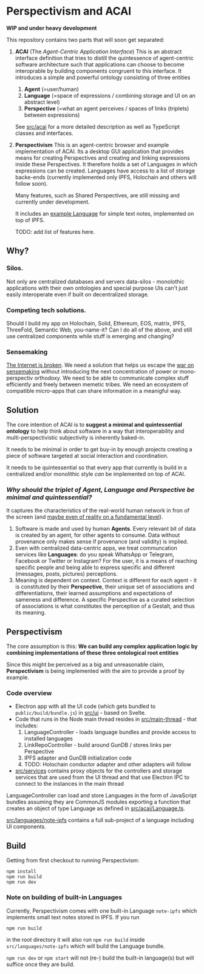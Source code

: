 # Perspectivism and ACAI

**WIP and under heavy development**

This repository contains two parts that will soon get separated:
1. **ACAI** (The *Agent-Centric Application Interface*)
    This is an abstract interface definition that tries to distill the quintessence of agent-centric software architecture such that applications can choose to become interoprable by building components congruent to this interface. It introduces a simple and powerful ontology consisting of three entities
    1. **Agent** (=user/human)
    2. **Language** (=space of expressions / combining storage and UI on an abstract level)
    3. **Perspective** (=what an agent perceives / spaces of links (triplets) between expressions)
    
    See [src/acai](src/acai) for a more detailed description as well as TypeScript classes and interfaces.

2. **Perspectivism**
    This is an agent-centric browser and example implementation of ACAI. Its a desktop GUI application that provides means for creating Perspectives and creating and linking expressions inside these Perspectives. It therefore holds a set of Languages in which expressions can be created. Languages have access to a list of storage backe-ends (currently implemented only IPFS, Holochain and others will follow soon).
    
    Many features, such as Shared Perspectives, are still missing and 
    currently under development.
    
    It includes an [example Language](src/languages/note-ipfs) for simple text notes, implemented on top of IPFS.
    
    TODO: add list of features here.
    
    
## Why?

### Silos.
Not only are centralized databases and servers data-silos - monolothic applications with their own ontologies and special purpose UIs can't just easily interoperate even if built on decentralized storage.

### Competing tech solutions.
Should I build my app on Holochain, Solid, Ethereum, EOS, matrix, IPFS, ThreeFold, Semantic Web, you-name-it? Can I do all of the above, and still use centralized components while stuff is emerging and changing?

### Sensemaking
[The Internet is broken](https://www.ted.com/talks/tristan_harris_how_a_handful_of_tech_companies_control_billions_of_minds_every_day#t-26228). We need a solution that helps us escape the [war on sensemaking](https://www.youtube.com/watch?v=7LqaotiGWjQ&t=255s) without introducing the next concentration of power or mono-perspectiv 
orthodoxy. We need to be able to communicate complex stuff efficiently and freely between memetic tribes. We need an ecosystem of compatible micro-apps that can share information in a meanigful way.

## Solution

The core intention of ACAI is to **suggest a minimal and quintessential ontology** to help think about software in a way that interoperability and multi-perspectivistic subjectivity is inherently baked-in.

It needs to be minimal in order to get buy-in by enough projects creating a piece of software targeted at social interaction and coordination.

It needs to be quintessential so that every app that currently is build in a centralized and/or monolithic style *can* be implemented on top of ACAI.

### *Why should the triplet of Agent, Language and Perspective be minimal and quintessential?*

It captures the characteristics of the real-world human network in fron of the screen (and [maybe even of reality on a fundamental level](https://www.youtube.com/watch?v=dd6CQCbk2ro)).
1. Software is made and used by human **Agents**. Every relevant bit of data is created by an agent, for other agents to consume. Data without provenance only makes sense if provenance (and validity) is implied.
2. Even with centralized data-centric apps, we treat communcation services like **Languages**: do you speak WhatsApp or Telegram, Facebook or Twitter or Instagram? For the user, it is a means of reaching specific people and being able to express specific and different (messages, posts, pictures) perceptions.
3. Meaning is dependent on context. Context is different for each agent - it is constituted by their **Perspective**, their unique set of associations and differentiations, their learned assumptions and expectations of sameness and difference. A specific Perspective as a curated selection of associations is what constitutes the perception of a Gestalt, and thus its meaning.


## Perspectivism
The core assumption is this:
**We can build any complex application logic by combining implementations of these three ontological root entities**

Since this might be perceived as a big and unreasonable claim, **Perspectivism** is being implemented with the aim to provide a proof by example.

### Code overview

* Electron app with all the UI code (which gets bundled to `public/build/bundle.js`) in [src/ui](src/ui) - based on Svelte.
* Code that runs in the Node main thread resides in [src/main-thread](src/main-thread) - that includes:
    1. LanguageController - loads language bundles and provide access to installed languages
    2. LinkRepoController - build around GunDB / stores links per Perspective
    3. IPFS adapter and GunDB initialization code
    4. TODO: Holochain conductor adapter and other adapters will follow
* [src/services](src/services) contains proxy objects for the controllers and storage services that are used
    from the UI thread and that use Electron IPC to connect to the instances in the main thread

LanguageController can load and store Languages in the form of JavaScript bundles assuming they are CommonJS modules exporting a function that creates an object of type Language as defined in [src/acai/Language.ts](src/acai/Language.ts).

[src/languages/note-ipfs](src/languages/note-ipfs) contains a full sub-project of a language including UI components.

## Build

Getting from first checkout to running Perspectivism:
```
npm install
npm run build
npm run dev
```

### Note on building of built-in Languages
Currently, Perspectivism comes with one built-in Language `note-ipfs` which implements small text notes stored in IPFS. If you run
```
npm run build
```
in the root directory it will also run `npm run build` inside `src/languages/note-ipfs` which will build the Language bundle.

`npm run dev` or `npm start` will not (re-) build the built-in language(s) but will suffice once they are build.